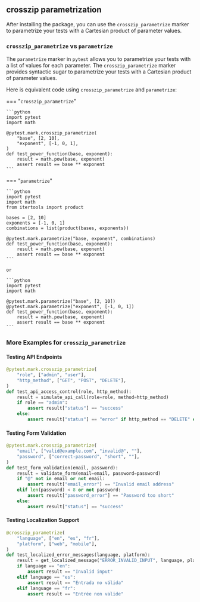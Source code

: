 ## crosszip parametrization

After installing the package, you can use the `crosszip_parametrize` marker to parametrize your tests with a Cartesian product of parameter values.

### `crosszip_parametrize` vs `parametrize`

The `parametrize` marker in `pytest` allows you to parametrize your tests with a list of values for each parameter. The `crosszip_parametrize` marker provides syntactic sugar to parametrize your tests with a Cartesian product of parameter values.

Here is equivalent code using `crosszip_parametrize` and `parametrize`:

=== "`crosszip_parametrize`"

    ```python
    import pytest
    import math

    @pytest.mark.crosszip_parametrize(
        "base", [2, 10],
        "exponent", [-1, 0, 1],
    )
    def test_power_function(base, exponent):
        result = math.pow(base, exponent)
        assert result == base ** exponent
    ```

=== "`parametrize`"

    ```python
    import pytest
    import math
    from itertools import product

    bases = [2, 10]
    exponents = [-1, 0, 1]
    combinations = list(product(bases, exponents))

    @pytest.mark.parametrize("base, exponent", combinations)
    def test_power_function(base, exponent):
        result = math.pow(base, exponent)
        assert result == base ** exponent
    ```

    or

    ```python
    import pytest
    import math

    @pytest.mark.parametrize("base", [2, 10])
    @pytest.mark.parametrize("exponent", [-1, 0, 1])
    def test_power_function(base, exponent):
        result = math.pow(base, exponent)
        assert result == base ** exponent
    ```

### More Examples for `crosszip_parametrize`

#### Testing API Endpoints

```python
@pytest.mark.crosszip_parametrize(
    "role", ["admin", "user"],
    "http_method", ["GET", "POST", "DELETE"],
)
def test_api_access_control(role, http_method):
    result = simulate_api_call(role=role, method=http_method)
    if role == "admin":
        assert result["status"] == "success"
    else:
        assert result["status"] == "error" if http_method == "DELETE" else "success"
```

#### Testing Form Validation

```python
@pytest.mark.crosszip_parametrize(
    "email", ["valid@example.com", "invalid@", ""],
    "password", ["correct-password", "short", ""],
)
def test_form_validation(email, password):
    result = validate_form(email=email, password=password)
    if "@" not in email or not email:
        assert result["email_error"] == "Invalid email address"
    elif len(password) < 8 or not password:
        assert result["password_error"] == "Password too short"
    else:
        assert result["status"] == "success"
```

#### Testing Localization Support

```python
@crosszip_parametrize(
    "language", ["en", "es", "fr"],
    "platform", ["web", "mobile"],
)
def test_localized_error_messages(language, platform):
    result = get_localized_message("ERROR_INVALID_INPUT", language, platform)
    if language == "en":
        assert result == "Invalid input"
    elif language == "es":
        assert result == "Entrada no válida"
    elif language == "fr":
        assert result == "Entrée non valide"
```
